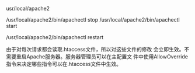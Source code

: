 usr/local/apache2

/usr/local/apache2/bin/apachectl stop
/usr/local/apache2/bin/apachectl start

/usr/local/apache2/bin/apachectl restart

由于对每次请求都会读取.htaccess文件，所以对这些文件的修改 会立即生效。不需要重启Apache服务器。服务器管理员可以在主配置文 件中使用AllowOverride指令来决定哪些指令可以在.htaccess文件中生效。
